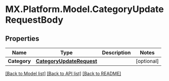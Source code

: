 # MX.Platform.Model.CategoryUpdateRequestBody

## Properties

Name | Type | Description | Notes
------------ | ------------- | ------------- | -------------
**Category** | [**CategoryUpdateRequest**](CategoryUpdateRequest.md) |  | [optional] 

[[Back to Model list]](../README.md#documentation-for-models) [[Back to API list]](../README.md#documentation-for-api-endpoints) [[Back to README]](../README.md)

